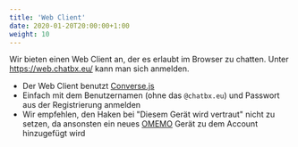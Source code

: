```yaml
---
title: 'Web Client'
date: 2020-01-20T20:00:00+1:00
weight: 10
---
```


Wir bieten einen Web Client an, der es erlaubt im Browser zu chatten. Unter https://web.chatbx.eu/ kann man sich anmelden.

* Der Web Client benutzt [Converse.js](https://conversejs.org/)
* Einfach mit dem Benutzernamen (ohne das `@chatbx.eu`) und Passwort aus der Registrierung anmelden
* Wir empfehlen, den Haken bei "Diesem Gerät wird vertraut" nicht zu setzen, da ansonsten ein neues [OMEMO](../omemo/) Gerät zu dem Account hinzugefügt wird
